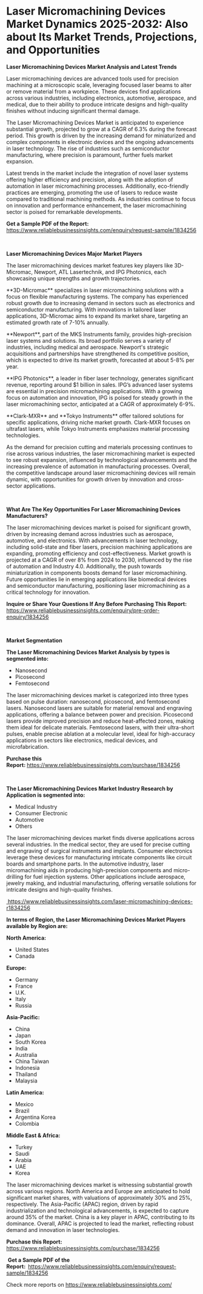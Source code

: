 <p><h1>Laser Micromachining Devices Market Dynamics 2025-2032: Also about Its Market Trends, Projections, and Opportunities</h1></p><p><strong>Laser Micromachining Devices Market Analysis and Latest Trends</strong></p>
<p><p>Laser micromachining devices are advanced tools used for precision machining at a microscopic scale, leveraging focused laser beams to alter or remove material from a workpiece. These devices find applications across various industries, including electronics, automotive, aerospace, and medical, due to their ability to produce intricate designs and high-quality finishes without inducing significant thermal damage.</p><p>The Laser Micromachining Devices Market is anticipated to experience substantial growth, projected to grow at a CAGR of 6.3% during the forecast period. This growth is driven by the increasing demand for miniaturized and complex components in electronic devices and the ongoing advancements in laser technology. The rise of industries such as semiconductor manufacturing, where precision is paramount, further fuels market expansion.</p><p>Latest trends in the market include the integration of novel laser systems offering higher efficiency and precision, along with the adoption of automation in laser micromachining processes. Additionally, eco-friendly practices are emerging, promoting the use of lasers to reduce waste compared to traditional machining methods. As industries continue to focus on innovation and performance enhancement, the laser micromachining sector is poised for remarkable developments.</p></p>
<p><strong>Get a Sample PDF of the Report:&nbsp;</strong> <a href="https://www.reliablebusinessinsights.com/enquiry/request-sample/1834256?utm_campaign=2748&utm_medium=2&utm_source=Github&utm_content=ia&utm_term=28022025&utm_id=laser-micromachining-devices">https://www.reliablebusinessinsights.com/enquiry/request-sample/1834256</a></p>
<p>&nbsp;</p>
<p><strong>Laser Micromachining Devices Major Market Players</strong></p>
<p><p>The laser micromachining devices market features key players like 3D-Micromac, Newport, ATL Lasertechnik, and IPG Photonics, each showcasing unique strengths and growth trajectories.</p><p>**3D-Micromac** specializes in laser micromachining solutions with a focus on flexible manufacturing systems. The company has experienced robust growth due to increasing demand in sectors such as electronics and semiconductor manufacturing. With innovations in tailored laser applications, 3D-Micromac aims to expand its market share, targeting an estimated growth rate of 7-10% annually.</p><p>**Newport**, part of the MKS Instruments family, provides high-precision laser systems and solutions. Its broad portfolio serves a variety of industries, including medical and aerospace. Newport's strategic acquisitions and partnerships have strengthened its competitive position, which is expected to drive its market growth, forecasted at about 5-8% per year.</p><p>**IPG Photonics**, a leader in fiber laser technology, generates significant revenue, reporting around $1 billion in sales. IPG’s advanced laser systems are essential in precision micromachining applications. With a growing focus on automation and innovation, IPG is poised for steady growth in the laser micromachining sector, anticipated at a CAGR of approximately 6-9%.</p><p>**Clark-MXR** and **Tokyo Instruments** offer tailored solutions for specific applications, driving niche market growth. Clark-MXR focuses on ultrafast lasers, while Tokyo Instruments emphasizes material processing technologies.</p><p>As the demand for precision cutting and materials processing continues to rise across various industries, the laser micromachining market is expected to see robust expansion, influenced by technological advancements and the increasing prevalence of automation in manufacturing processes. Overall, the competitive landscape around laser micromachining devices will remain dynamic, with opportunities for growth driven by innovation and cross-sector applications.</p></p>
<p>&nbsp;</p>
<p><strong>What Are The Key Opportunities For Laser Micromachining Devices Manufacturers?</strong></p>
<p><p>The laser micromachining devices market is poised for significant growth, driven by increasing demand across industries such as aerospace, automotive, and electronics. With advancements in laser technology, including solid-state and fiber lasers, precision machining applications are expanding, promoting efficiency and cost-effectiveness. Market growth is projected at a CAGR of over 8% from 2024 to 2030, influenced by the rise of automation and Industry 4.0. Additionally, the push towards miniaturization in components boosts demand for laser micromachining. Future opportunities lie in emerging applications like biomedical devices and semiconductor manufacturing, positioning laser micromachining as a critical technology for innovation.</p></p>
<p><strong>Inquire or Share Your Questions If Any Before Purchasing This Report:</strong> <a href="https://www.reliablebusinessinsights.com/enquiry/pre-order-enquiry/1834256?utm_campaign=2748&utm_medium=2&utm_source=Github&utm_content=ia&utm_term=28022025&utm_id=laser-micromachining-devices">https://www.reliablebusinessinsights.com/enquiry/pre-order-enquiry/1834256</a></p>
<p>&nbsp;</p>
<p><strong>Market Segmentation</strong></p>
<p><strong>The Laser Micromachining Devices Market Analysis by types is segmented into:</strong></p>
<p><ul><li>Nanosecond</li><li>Picosecond</li><li>Femtosecond</li></ul></p>
<p><p>The laser micromachining devices market is categorized into three types based on pulse duration: nanosecond, picosecond, and femtosecond lasers. Nanosecond lasers are suitable for material removal and engraving applications, offering a balance between power and precision. Picosecond lasers provide improved precision and reduce heat-affected zones, making them ideal for delicate materials. Femtosecond lasers, with their ultra-short pulses, enable precise ablation at a molecular level, ideal for high-accuracy applications in sectors like electronics, medical devices, and microfabrication.</p></p>
<p><strong>Purchase this Report:&nbsp;</strong><a href="https://www.reliablebusinessinsights.com/purchase/1834256?utm_campaign=2748&utm_medium=2&utm_source=Github&utm_content=ia&utm_term=28022025&utm_id=laser-micromachining-devices">https://www.reliablebusinessinsights.com/purchase/1834256</a></p>
<p>&nbsp;</p>
<p><strong>The Laser Micromachining Devices Market Industry Research by Application is segmented into:</strong></p>
<p><ul><li>Medical Industry</li><li>Consumer Electronic</li><li>Automotive</li><li>Others</li></ul></p>
<p><p>The laser micromachining devices market finds diverse applications across several industries. In the medical sector, they are used for precise cutting and engraving of surgical instruments and implants. Consumer electronics leverage these devices for manufacturing intricate components like circuit boards and smartphone parts. In the automotive industry, laser micromachining aids in producing high-precision components and micro-drilling for fuel injection systems. Other applications include aerospace, jewelry making, and industrial manufacturing, offering versatile solutions for intricate designs and high-quality finishes.</p></p>
<p><a href="https://www.reliablebusinessinsights.com/laser-micromachining-devices-r1834256?utm_campaign=2748&utm_medium=2&utm_source=Github&utm_content=ia&utm_term=28022025&utm_id=laser-micromachining-devices">&nbsp;https://www.reliablebusinessinsights.com/laser-micromachining-devices-r1834256</a></p>
<p><strong>In terms of Region, the Laser Micromachining Devices Market Players available by Region are:</strong></p>
<p>
    <p> <strong> North America: </strong>
        <ul>
            <li>United States</li>
            <li>Canada</li>
        </ul>
        </p> 
    <p> <strong> Europe: </strong>
        <ul>
            <li>Germany</li>
            <li>France</li>
            <li>U.K.</li>
            <li>Italy</li>
            <li>Russia</li>
        </ul>
        </p> 
    <p> <strong> Asia-Pacific: </strong>
        <ul>
            <li>China</li>
            <li>Japan</li>
            <li>South Korea</li>
            <li>India</li>
            <li>Australia</li>
            <li>China Taiwan</li>
            <li>Indonesia</li>
            <li>Thailand</li>
            <li>Malaysia</li>
        </ul>
        </p> 
    <p> <strong> Latin America: </strong>
        <ul>
            <li>Mexico</li>
            <li>Brazil</li>
            <li>Argentina Korea</li>
            <li>Colombia</li>
        </ul>
        </p> 
    <p> <strong> Middle East & Africa: </strong>
        <ul>
            <li>Turkey</li>
            <li>Saudi</li>
            <li>Arabia</li>
            <li>UAE</li>
            <li>Korea</li>
        </ul>
    </p>
    </p>
<p><p>The laser micromachining devices market is witnessing substantial growth across various regions. North America and Europe are anticipated to hold significant market shares, with valuations of approximately 30% and 25%, respectively. The Asia-Pacific (APAC) region, driven by rapid industrialization and technological advancements, is expected to capture around 35% of the market. China is a key player in APAC, contributing to its dominance. Overall, APAC is projected to lead the market, reflecting robust demand and innovation in laser technologies.</p></p>
<p><strong>Purchase this Report: </strong><a href="https://www.reliablebusinessinsights.com/purchase/1834256?utm_campaign=2748&utm_medium=2&utm_source=Github&utm_content=ia&utm_term=28022025&utm_id=laser-micromachining-devices">https://www.reliablebusinessinsights.com/purchase/1834256</a></p>
<p>&nbsp;<strong>Get a Sample PDF of the Report:&nbsp;&nbsp;</strong><a href="https://www.reliablebusinessinsights.com/enquiry/request-sample/1834256?utm_campaign=2748&utm_medium=2&utm_source=Github&utm_content=ia&utm_term=28022025&utm_id=laser-micromachining-devices">https://www.reliablebusinessinsights.com/enquiry/request-sample/1834256</a></p>
<p><strong></strong></p>
<p>Check more reports on <a href="https://www.reliablebusinessinsights.com/?utm_campaign=2748&utm_medium=2&utm_source=Github&utm_content=ia&utm_term=28022025&utm_id=laser-micromachining-devices">https://www.reliablebusinessinsights.com/</a></p>